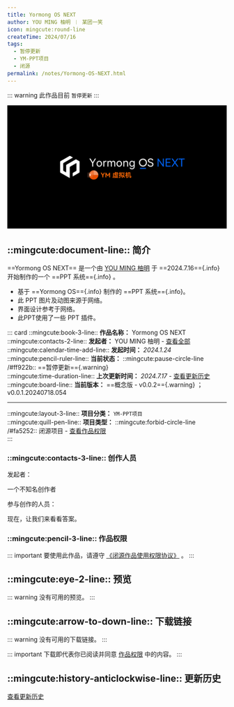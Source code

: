 ```yaml
---
title: Yormong OS NEXT
author: YOU MING 柚明 ︱ 某团一笑
icon: mingcute:round-line
createTime: 2024/07/16
tags:
  - 暂停更新
  - YM-PPT项目
  - 闭源
permalink: /notes/Yormong-OS-NEXT.html
---
```


::: warning 此作品目前 `暂停更新`
:::

![](/rc/ym-os-next.png)

## ::mingcute:document-line:: 简介

==Yormong OS NEXT== 是一个由 [YOU MING 柚明](/notes/更多/工作室.html#you-ming-柚明) 于 ==2024.7.16=={.info} 开始制作的一个 ==PPT 系统=={.info} 。

- 基于 ==Yormong OS=={.info} 制作的 ==PPT 系统=={.info}。
- 此 PPT 图片及动图来源于网络。
- 界面设计参考于网络。
- 此PPT使用了一些 PPT 插件。

::: card
::mingcute:book-3-line:: **作品名称：** Yormong OS NEXT  
::mingcute:contacts-2-line:: **发起者：** YOU MING 柚明 - [查看全部](#创作人员)  
::mingcute:calendar-time-add-line:: **发起时间：** *2024.1.24*  
::mingcute:pencil-ruler-line:: **当前状态：** ::mingcute:pause-circle-line /#ff922b:: ==暂停更新=={.warning}  
::mingcute:time-duration-line:: **上次更新时间：** *2024.7.17* - [查看更新历史](#更新历史)  
::mingcute:board-line:: **当前版本：** ==概念版 - v0.0.2=={.warning} ；v0.0.1.20240718.054

---

::mingcute:layout-3-line:: **项目分类：** `YM-PPT项目`  
::mingcute:quill-pen-line:: **项目类型：** ::mingcute:forbid-circle-line /#fa5252:: 闭源项目 - [查看作品权限](#作品权限)  
:::

### ::mingcute:contacts-3-line:: 创作人员

发起者：

<LinkCard title="YOU MING 柚明" icon="/rc/ym-ys.png" href="/notes/更多/工作室.html#you-ming-柚明">
    一个不知名创作者
</LinkCard>

参与创作的人员：

<LinkCard title="某团一笑" icon="/rc/tx-2-ys.png" href="/friends/">
    现在，让我们来看看答案。
</LinkCard>

### ::mingcute:pencil-3-line:: 作品权限

::: important 要使用此作品，请遵守 [《闭源作品使用权限协议》](/notes/协议/闭源.html) 。
:::

## ::mingcute:eye-2-line:: 预览

::: warning 没有可用的预览。
:::

## ::mingcute:arrow-to-down-line:: 下载链接

::: warning 没有可用的下载链接。
:::

::: important 下载即代表你已阅读并同意 [作品权限](#作品权限) 中的内容。
:::

## ::mingcute:history-anticlockwise-line:: 更新历史

[查看更新历史](/notes/更新历史/Yormong-OS-NEXT.html)
